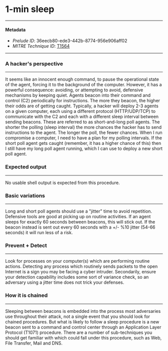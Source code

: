 
# 1-min sleep

---

#### Metadata

- *Prelude ID*: 36eecb80-ede3-442b-8774-956e906aff02
- *MITRE Technique ID*: [T1564](https://attack.mitre.org/techniques/T1564/)

---

### A hacker's perspective

---

It seems like an innocent enough command, to pause the operational state of the agent, forcing it to the background of the computer. However, it has a powerful consequence: avoiding, or attempting to avoid, defensive mechanisms by keeping quiet. Agents beacon into their command and control (C2) periodically for instructions. The more they beacon, the higher their odds are of getting caught. Typically, a hacker will deploy 2-3 agents on a given computer, each using a different protocol (HTTP/UDP/TCP) to communicate with the C2 and each with a different sleep interval between sending beacons. These are referred to as short-and-long poll agents. The shorter the polling (sleep interval) the more chances the hacker has to send instructions to the agent. The longer the poll, the fewer chances. When I run compromise a computer, I need to have a plan for my polling intervals. If the short poll agent gets caught (remember, it has a higher chance of this) then I still have my long poll agent running, which I can use to deploy a new short poll agent. 

### Expected output

---

No usable shell output is expected from this procedure. 

### Basic variations

---

Long and short poll agents should use a "jitter" time to avoid repetition. Defensive tools are good at picking up on routine activities. If an agent sleeps for exactly 60 seconds between beacons, this will stick out. If the beacon instead is sent out every 60 seconds with a +/- %10 jitter (54-66 seconds) it will run less of a risk. 

### Prevent + Detect

---

Look for processes on your computer(s) which are performing routine actions. Detecting any process which routinely sends packets to the open Internet is a sign you may be facing a cyber intruder. Secondarily, ensure your detection capability includes some sort of variance check, so an adversary using a jitter time does not trick your defenses. 

### How it is chained

---

Sleeping between beacons is embedded into the process most adversaries use throughout their attack, not a single event that you should look for chained procedures. But what is likely to follow a sleep procedure is a new beacon sent to a command and control center through an Application Layer Protocol (T1071) procedure. There are a number of sub-techniques you should get familiar with which could fall under this procedure, such as Web, File Transfer, Mail and DNS. 
